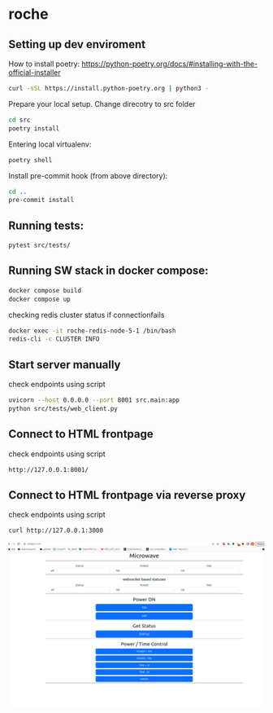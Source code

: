 # roche

## Setting up dev enviroment

How to install poetry: https://python-poetry.org/docs/#installing-with-the-official-installer
```bash
curl -sSL https://install.python-poetry.org | python3 -
```
Prepare your local setup.
Change direcotry to src folder
```bash
cd src
poetry install
```

Entering local virtualenv:
```bash
poetry shell
```

Install pre-commit hook (from above directory):
```bash
cd ..
pre-commit install
```
## Running tests:

```bash
pytest src/tests/
```

## Running SW stack in docker compose:

```bash
docker compose build
docker compose up
```

checking redis cluster status if connectionfails
```bash
docker exec -it roche-redis-node-5-1 /bin/bash
redis-cli -c CLUSTER INFO
```

## Start server manually
check endpoints using script
```bash
uvicorn --host 0.0.0.0 --port 8001 src.main:app
python src/tests/web_client.py
```

## Connect to HTML frontpage
check endpoints using script
```bash
http://127.0.0.1:8001/
```

## Connect to HTML frontpage via reverse proxy
check endpoints using script
```bash
curl http://127.0.0.1:3000
```

![img.png](img.png)
